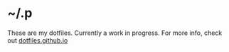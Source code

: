 # ~/.p

These are my dotfiles. Currently a work in progress. For more info, check out [dotfiles.github.io](https://dotfiles.github.io/)
